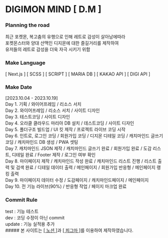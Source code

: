 # DIGIMON MIND [ D.M ]
### Planning the road
최근 포켓몬, 복고춤의 유행으로 인해 레트로 감성이 살아남에따라<br />
포켓몬스터와 양대 산맥인 디지몬에 대한 즐길거리를 제작하여<br />
유저들의 레트로 감성을 더욱 자극 시키기 위함
### Make Language
[ Next.js ] [ SCSS ] [ SCRIPT ] [ MARIA DB ] [ KAKAO API ] [ DIGI API ]
### Make Date
[2023.10.04 - 2023.10.19] <br />
Day 1. 기획 / 와이어프레임 / 리소스 서치 <br />
Day 2. 와이어프레임 / 리소스 서치 / 사이트 디자인 <br />
Day 3. 테스트코딩 / 사이트 디자인 <br />
Day 4. 오라클 클라우드 마리아 DB 설치 / 데스트코딩 / 사이트 디자인 <br />
Day 5. 폴더구조 빌드업 / UI 킷 제작 / 프로젝트 라이브 코딩 시작 <br />
Day 6. 인트로, 로그인 코딩 / 회원가입 코딩 / 디지몬 디테일 코딩 / 캐치마인드 글쓰기 코딩 / 캐치마인드 DB 생성 / PWA 셋팅 <br />
Day 7. 캐치마인드 JSON 제작 / 캐치마인드 글쓰기 완료 / 회원가입 완료 / 도감 리스트, 디테일 완료 / Footer 제작 / 로그인 여부 확인 <br />
Day 8. 마이페이지 제작 / 캐치마인드 작성 완료 / 캐치마인드 리스트 진행 / 리스트 출력 및 검색 완료 / 디테일 데이터 출력 / 메인페이지 / 회원가입 반응형 / 메인페이지 랭킹 출력 <br />
Day 9. 마이페이지 데이터 수정 / 도감페이지 / 캐치마인드페이지 / 메인페이지<br />
Day 10. 전 기능 라이브(90%) / 반응형 작업 / 페이지 마크업 완료 <br />
### Commit Rule
<div>
    test : 기능 테스트 <br />
    dev : 코딩 수정이 아닌 commit <br />
    update : 기능 실적용 추가 <br />
</div>
##### 본 사이트는 <a href="https://www.notion.so/DM-a5cfd48c3bb740559125303420532d75" target="_blank">[ 노션 ]</a>과 <a href="https://www.figma.com/file/k6Sq3ZUw5HV4mFXkcCECWa/%EB%94%94%EC%A7%80%EB%AA%AC-%EB%A7%88%EC%9D%B8%EB%93%9C-(DM)?type=design&node-id=53-2&mode=design&t=Lcb9JvHHtSXkBwKb-0" target="_blank">[ 피그마 ]</a>를 이용하여 제작하였습니다.